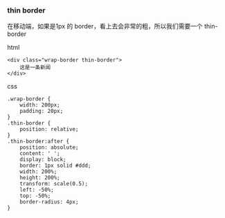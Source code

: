 ### thin border

在移动端，如果是1px 的 border，看上去会非常的粗，所以我们需要一个 thin-border


html
```
<div class="wrap-border thin-border">
	这是一条新闻
</div>
```

css
```
.wrap-border {
	width: 200px;
	padding: 20px;
}
.thin-border {
	position: relative;
}
.thin-border:after {
	position: absolute;
	content: ' ';
	display: block;
	border: 1px solid #ddd;
	width: 200%;
	height: 200%;
	transform: scale(0.5);
	left: -50%;
	top: -50%;
	border-radius: 4px;
}
```